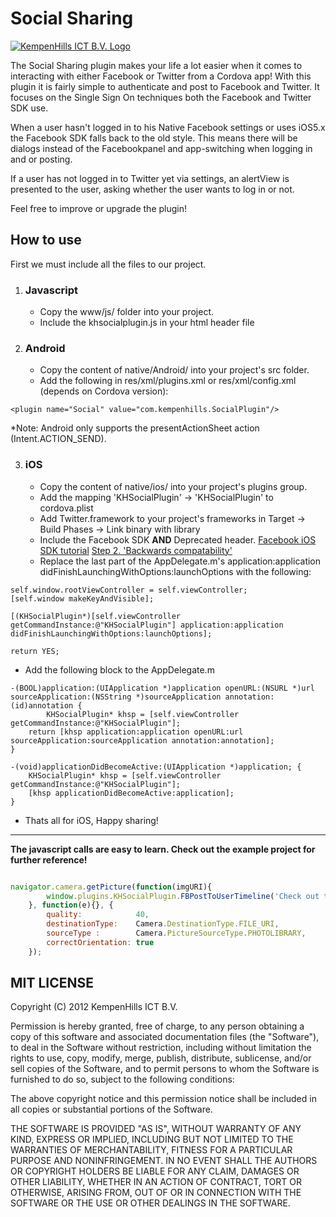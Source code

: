 # Social Sharing

<a href="http://www.kempenhills.nl">![KempenHills ICT B.V. Logo](http://en.gravatar.com/userimage/41641793/5ecd217ad2bec9299b198ff39a95b463.png?size=200)</a>

The Social Sharing plugin makes your life a lot easier when it comes to interacting with either Facebook or Twitter from a Cordova app!
With this plugin it is fairly simple to authenticate and post to Facebook and Twitter. It focuses on the Single Sign On techniques both the Facebook and Twitter SDK use. 

When a user hasn't logged in to his Native Facebook settings or uses iOS5.x the Facebook SDK falls back to the old style. This means there will be dialogs instead of the Facebookpanel and app-switching when logging in and or posting.

If a user has not logged in to Twitter yet via settings, an alertView is presented to the user, asking whether the user wants to log in or not.

Feel free to improve or upgrade the plugin!

## How to use
First we must include all the files to our project.

1. ### Javascript
	* Copy the www/js/ folder into your project.
	* Include the khsocialplugin.js in your html header file


2. ### Android
	* Copy the content of native/Android/ into your project's src folder.
	* Add the following in res/xml/plugins.xml or res/xml/config.xml (depends on Cordova version):
```
<plugin name="Social" value="com.kempenhills.SocialPlugin"/>
```

*Note: Android only supports the presentActionSheet action (Intent.ACTION_SEND).

3. ### iOS
	* Copy the content of native/ios/ into your project's plugins group.
	* Add the mapping 'KHSocialPlugin' -> 'KHSocialPlugin' to cordova.plist
    * Add Twitter.framework to your project's frameworks in Target -> Build Phases -> Link binary with library
	* Include the Facebook SDK **AND** Deprecated header. <a href="https://developers.facebook.com/docs/getting-started/facebook-sdk-for-ios/3.1/">Facebook iOS SDK tutorial</a> <a href="https://developers.facebook.com/docs/howtos/feed-dialog-using-ios-sdk/">Step 2. 'Backwards compatability'</a><br />
	* Replace the last part of the AppDelegate.m's application:application didFinishLaunchingWithOptions:launchOptions with the following:
    
```objc
self.window.rootViewController = self.viewController;
[self.window makeKeyAndVisible];

[(KHSocialPlugin*)[self.viewController getCommandInstance:@"KHSocialPlugin"] application:application didFinishLaunchingWithOptions:launchOptions];

return YES;
```
 
* Add the following block to the AppDelegate.m
    

```objc
-(BOOL)application:(UIApplication *)application openURL:(NSURL *)url sourceApplication:(NSString *)sourceApplication annotation:(id)annotation {
        KHSocialPlugin* khsp = [self.viewController getCommandInstance:@"KHSocialPlugin"];
    return [khsp application:application openURL:url sourceApplication:sourceApplication annotation:annotation];
}

-(void)applicationDidBecomeActive:(UIApplication *)application; {
    KHSocialPlugin* khsp = [self.viewController getCommandInstance:@"KHSocialPlugin"];
    [khsp applicationDidBecomeActive:application];
}
```

* Thats all for iOS, Happy sharing!

______________________________

**The javascript calls are easy to learn. Check out the example project for further reference!**

```javascript

navigator.camera.getPicture(function(imgURI){
        window.plugins.KHSocialPlugin.FBPostToUserTimeline('Check out the brand new KempenHills ICT B.V. Social Plugin! Using local images!', imgURI,'https://github.com/Kempenhills/SocialPlugin');
    }, function(e){}, {
        quality:            40,
        destinationType:    Camera.DestinationType.FILE_URI,
        sourceType :        Camera.PictureSourceType.PHOTOLIBRARY,
        correctOrientation: true
    });

```

## MIT LICENSE

Copyright (C) 2012 KempenHills ICT B.V.

Permission is hereby granted, free of charge, to any person obtaining a copy of this software and associated documentation files (the "Software"), to deal in the Software without restriction, including without limitation the rights to use, copy, modify, merge, publish, distribute, sublicense, and/or sell copies of the Software, and to permit persons to whom the Software is furnished to do so, subject to the following conditions:

The above copyright notice and this permission notice shall be included in all copies or substantial portions of the Software.

THE SOFTWARE IS PROVIDED "AS IS", WITHOUT WARRANTY OF ANY KIND, EXPRESS OR IMPLIED, INCLUDING BUT NOT LIMITED TO THE WARRANTIES OF MERCHANTABILITY, FITNESS FOR A PARTICULAR PURPOSE AND NONINFRINGEMENT. IN NO EVENT SHALL THE AUTHORS OR COPYRIGHT HOLDERS BE LIABLE FOR ANY CLAIM, DAMAGES OR OTHER LIABILITY, WHETHER IN AN ACTION OF CONTRACT, TORT OR OTHERWISE, ARISING FROM, OUT OF OR IN CONNECTION WITH THE SOFTWARE OR THE USE OR OTHER DEALINGS IN THE SOFTWARE.